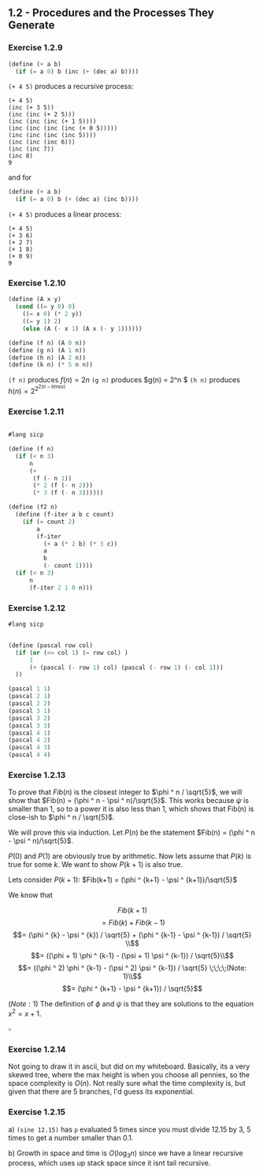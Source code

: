 ## 1.2 - Procedures and the Processes They Generate

### Exercise 1.2.9

```scheme
(define (+ a b)
  (if (= a 0) b (inc (+ (dec a) b))))
```

`(+ 4 5)` produces a recursive process:

```
(+ 4 5)
(inc (+ 3 5))
(inc (inc (+ 2 5)))
(inc (inc (inc (+ 1 5))))
(inc (inc (inc (inc (+ 0 5)))))
(inc (inc (inc (inc 5))))
(inc (inc (inc 6)))
(inc (inc 7))
(inc 8)
9
```

and for

```scheme
(define (+ a b)
  (if (= a 0) b (+ (dec a) (inc b))))
```

`(+ 4 5)` produces a linear process:

```
(+ 4 5)
(+ 3 6)
(+ 2 7)
(+ 1 8)
(+ 0 9)
9
```

### Exercise 1.2.10

```scheme
(define (A x y)
  (cond ((= y 0) 0)
    ((= x 0) (* 2 y))
    ((= y 1) 2)
    (else (A (- x 1) (A x (- y 1))))))

(define (f n) (A 0 n))
(define (g n) (A 1 n))
(define (h n) (A 2 n))
(define (k n) (* 5 n n))
```

`(f n)` produces $f(n) = 2n$
`(g n)` produces $g(n) = 2^n $
`(h n)` produces $h(n) = 2^{2^{2 (n-times)}}$

### Exercise 1.2.11

```scheme

#lang sicp

(define (f n)
  (if (< n 3)
      n
      (+
       (f (- n 1))
       (* 2 (f (- n 2)))
       (* 3 (f (- n 3))))))

(define (f2 n)
  (define (f-iter a b c count)
    (if (= count 2)
        a
        (f-iter
          (+ a (* 2 b) (* 3 c))
          a
          b
          (- count 1))))
  (if (< n 3)
      n
      (f-iter 2 1 0 n)))
```

### Exercise 1.2.12

```scheme
#lang sicp


(define (pascal row col)
  (if (or (<= col 1) (= row col) )
      1
      (+ (pascal (- row 1) col) (pascal (- row 1) (- col 1)))
  ))

(pascal 1 1)
(pascal 2 1)
(pascal 2 2)
(pascal 3 1)
(pascal 3 2)
(pascal 3 3)
(pascal 4 1)
(pascal 4 2)
(pascal 4 3)
(pascal 4 4)
```

### Exercise 1.2.13

To prove that $Fib(n)$ is the closest integer to $\phi ^ n / \sqrt{5}$, we will show that $Fib(n) = (\phi ^ n - \psi ^ n)/\sqrt{5}$. This works because $\psi$ is smaller than 1, so to a power it is also less than 1, which shows that Fib(n) is close-ish to $\phi ^ n / \sqrt{5}$.

We will prove this via induction.
Let $P(n)$ be the statement $Fib(n) = (\phi ^ n - \psi ^ n)/\sqrt{5}$.

$P(0)$ and $P(1)$ are obviously true by arithmetic.
Now lets assume that $P(k)$ is true for some $k$. We want to show $P(k+1)$ is also true.

Lets consider $P(k+1)$: $Fib(k+1) = (\phi ^ {k+1} - \psi ^ {k+1})/\sqrt{5}$

We know that

$$Fib(k+1) $$
$$= Fib(k) + Fib(k-1)$$
$$= (\phi ^ {k} - \psi ^ {k}) / \sqrt{5} + (\phi ^ {k-1} - \psi ^ {k-1}) / \sqrt{5} \\$$
$$= ((\phi + 1) \phi ^ {k-1} - (\psi + 1) \psi ^ {k-1}) / \sqrt{5}\\$$
$$= ((\phi ^ 2) \phi ^ {k-1} - (\psi ^ 2) \psi ^ {k-1}) / \sqrt{5} \;\;\;\;(Note: 1)\\$$
$$= (\phi ^ {k+1} - \psi ^ {k+1}) / \sqrt{5}$$

$(Note: 1)$ The definition of $\phi$ and $\psi$ is that they are solutions to the equation $x^2 = x+1$.

$\square$

### Exercise 1.2.14

Not going to draw it in ascii, but did on my whiteboard. Basically, its a very skewed tree, where the max height is when you choose all pennies, so the space complexity is $O(n)$. Not really sure what the time complexity is, but given that there are 5 branches, I'd guess its exponential.

### Exercise 1.2.15

a) `(sine 12.15)` has `p` evaluated 5 times since you must divide 12.15 by 3, 5 times to get a number smaller than 0.1.

b) Growth in space and time is $O(\log_{3}n)$ since we have a linear recursive process, which uses up stack space since it isnt tail recursive.

